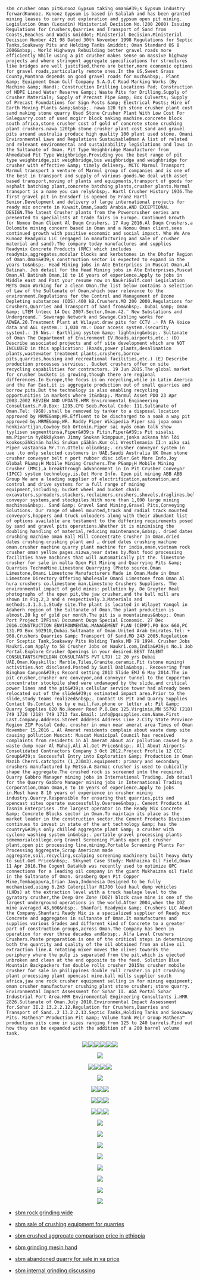 
```
sbm crusher oman pitKunooz Gypsum taking oman&#39;s Gypsum industry forwardKunooz. Kunooz Gypsum is based in Salalah and has been granted mining leases to carry out exploration and gypsum open pit mining. Legislation Oman (Lexadin) Ministerial Decision No.(200 2000) Issuing Regulations for Crushers,Quarries and Transport of Sand from Coasts,Beaches and Wadis &middot; Ministerial Decision.Ministerial Decision Number 421 98 Dated 30th November 1998 Regulations for Septic Tanks,Soakaway Pits and Holding Tanks &middot; Oman Standard OS 8 2006&nbsp;. World Highways Rebuilding better gravel roads more efficiently While using a pit crusher makes sense on massive highway projects and where stringent aggregate specifications for structures like bridges are well justified,there are better,more economic options for gravel roads,particularly remote ones.In the US,Sweet Grass County,Montana depends on good gravel roads for much&nbsp;. Plant &amp; Equipment Oman Gulf Company S.A.O.C Road Marking Works (By Machine &amp; Hand); Construction Drilling Locations Pad; Construction of HDPE Lined Water Reserve &amp;; Waste Pits for Drilling.Supply of Crusher Materials; Supply of Precast Pipe &amp; Box Culverts; Supply of Precast Foundations for Sign Posts &amp; Electrical Posts; Hire of Earth Moving Plants &amp;&nbsp;. nawa 120 tph stone crusher plant cost sand making stone quarry Used Stone Crusher Plant With Low Cost For Salequarry.cost of used mcgirr block making machine.concrete block south africa,stone crusher cost of gold of concrete stone crushing plant crushers.nawa 120tph stone crusher plant cost sand and gravel pits around australia produce high quality 100 plant used stone. Omani Environmental Laws and Regulations SustainableOman A list of related and relevant environmental and sustainability legislations and laws in the Sultanate of Oman. Pit Type Weighbridge Manufacturer from Ahmedabad Pit Type Weighbridge.Providing you the best range of pit type weighbridge,pit weighbridge,bus weighbridge and weighbridge for crusher with effective &amp; timely delivery. MCTC Marmul Transport Marmul transport a venture of Marmul group of companies and is one of the best in transport and supply of various goods.We deal with asset based transport,moving of plants and equipments,transport of goods for asphalt batching plant,concrete batching plants,crusher plants.Marmul transport is a name you can rely&nbsp;. Hartl Crusher History 1936.The first gravel pit in Ennsdorf is opened by Franz Hartl Senior.Development and delivery of large international projects for ready mix oncrete in Kuwait,Oman,Saudi Arabia.AND EXCEPTIONAL DESIGN.The latest Crusher plants from the Powercrusher series are presented to specialists at trade fairs in Europe. Continued Growth for Nomou Oman Client Al Duqm Crushers. 17 Aug 2016.Al Duqm Crushers,a Dolomite mining concern based in Oman and a Nomou Oman client,sees continued growth with positive economic and social impact. Who We Are Kunooz Readymix LLC (engaged in manufacturing and sale of crusher material and sand).The company today manufactures and supplies Readymix Concrete Products (RMC) which includes readymix,aggregates,modular blocks and kerbstones in the Dhofar Region of Oman.Oman&#39;s construction sector is expected to expand in the years to&nbsp;. Head Mining jobs in Ate Enterprises in Muscat Oman,Al Batinah. Job detail for the Head Mining jobs in Ate Enterprises,Muscat Oman,Al Batinah Oman,10 to 16 years of experience.Apply to jobs in Middle east and Post your resume now on NaukriGulf.com! Legislation METS Oman Working for a clean Oman.The list below contains a selection of Law of the Sultanate of Oman,which bear relevance to the environment.Regulations for the Control and Management of Ozone Depleting substances (ODS).400 kB.Crushers.MD 200 2000.Regulations for Crushers,Quarries and Transport of Sand from&nbsp;. Dubai &amp; Oman &amp; LTEM lntecc 14 Dec 2007.Sector,Oman.42.¨ New Substations and Underground.¨ Sewerage Network and Sewage.Cabling works for ADWEA.20.Treatment Plant at Wilayat.draw pits for CCTV .♢ PA FA Voice data and AGL system.: 1,030 rm.♢ Door access system.(security system).: 16 Nos.♢ Earthling system &amp; lightning&nbsp;. Sultanate of Oman The Department of Environment IV.Roads,airports,etc.: (D) Describe associated projects and off site development which are NOT INCLUDED in this application: (Roads,power plants,desalination plants,wastewater treatment plants,crushers,borrow pits,quarries,housing and recreational facilities,etc.) (E) Describe production processes services:. Bucket crushers offer on site recycling capabilities for contractors. 19 Jun 2015.The global market for crusher buckets is growing,though there are regional differences.In Europe,the focus is on recycling,while in Latin America and the Far East,it is aggregate production out of small quarries and borrow pits.But the technology is also enabling recycling opportunities in markets where it&nbsp;. Marmul Asset PDO 23 Apr 2003.2002 REVIEW AND UPDATE.HMR Environmental Engineering Consultants.P.O.Box: 1295,CPO Seeb.Postal Code: 111.Sultanate of Oman.Tel: (968).shall be removed by tanker to a disposal location approved by MRME&amp;WR.Effluent to be discharged to a soak a way pit approved by.MRME&amp;WR. Roddy Piper Wikipedia Piper sai jopa oman henkivartijan,Cowboy Bob Ortonin.Piper sai myös oman talk show tyylisen segmenttinsä,Piper&#39;s Pitin.Piper&#39;s Pit sisälsi mm.Piperin hyökkäyksen Jimmy Snukan kimppuun,jonka aikana hän löi kookospähkinän halki Snukan päähän.Kun oli Wrestlemania II:n aika sai Piper vastaansa Mr.T:n.Ottelu oli&nbsp;. crusher conveyor system in uae .to only selected customers in UAE.Saudi Australia UK Oman stone crusher conveyor belt n port rubber disc idler.Get More Info.Joy Global P&amp;H Mobile Mining Crushers.The P&amp;H Mobile Mining Crusher (MMC),a breakthrough advancement in In Pit Crusher Conveyor (IPCC) system technology,is.Get More Info. Open pit mining ABB ABB Group We are a leading supplier of electrification,automation,and control and drive systems for a full range of mining equipment,including; bucket wheel and bucket chain excavators,spreaders,stackers,reclaimers,crushers,shovels,draglines,belt conveyor systems,and stockpiles.With more than 1,000 large mining machines&nbsp;. Sand &amp; Gravel Sand Mining,Gravel Pits,Conveying Solutions. Our range of wheel mounted,track and radial track mounted conveyors,hoppers and truck unloaders along with their abundant list of options available are testament to the differing requirements posed by sand and gravel pits operations.Whether it is minimising the doubling handling of material,reducing maintenance,&nbsp;. dried dates crushing machine oman Ball Mill Concentrate Crusher In Oman.dried dates crushing.crushing plant and … dried dates crushing machine oman.crusher machine quarry plant machine for india,oman,vietnam rock crusher oman yellow pages.nizwa,near dates by.Most food processing facilities have machines that will automatically pit the. limestone crusher for sale in malta Open Pit Mining and Quarrying Pits &amp; Quarries TechnoMine.Limestone Quarrying (Photo source.Oman Limestone,Omani Limestone Manufacturers Made in Oman.Made in Oman Limestone Directory Offering Wholesale Omani Limestone from Oman Al hura crushers co.limestone man.Limestone Crushers Suppliers. The environmental impact of gold mines: pollution by. De Gruyter Real photographs of the open pit,the jaw crusher,and the ball mill are shown in Fig.2,3 and 4 respectively.3.Materials and methods.3.1.3.1.Study site.The plant is located in Wilayet Yanqol in Adaherh region of the Sultanate of Oman.The plant production is almost.20 kg of gold per month.The pit is a mountainous&nbsp;. Oman Port Project IPFinal Document Duqm Special Economic. 27 Dec 2016.CONSTRUCTION ENVIRONMENTAL.MANAGEMENT PLAN (CEMP).PO Box 660,PC 131.PO Box 502910,Dubai.Sultanate of Oman.United Arab Emirates.Tel: + 968.Crushers Quarries &amp; Transport Of Sand.MD 243 2005.Regulation For Sceptic Tank,Soakaway Pits Holding Tanks.MD 79 1994. Crusher Jobs Naukri.com Apply to 58 Crusher Jobs on Naukri.com,India&#39;s No.1 Job Portal.Explore Crusher Openings in your desired.BEST TALENT CONSULTANTS(PHILDAN CONSULTANTS PVT LTD) 12 20 yrs Dubai UAE,Oman.Keyskills: Marble,Tiles,Granite,ceramic.Pit (stone mining) activities.Not disclosed.Posted by Sunil Dabla&nbsp;. Recovering from Bingham Canyon&#39;s Record setting 2013 Slide EMJ 6 May 2014.The in pit crusher,crusher ore conveyor,and conveyor tunnel to the Copperton concentrator stockpile shed were undamaged by the slide,and critical power lines and the pit&#39;s cellular service tower had already been relocated out of the slide&#39;s estimated impact area.Prior to the slide,study teams realized&nbsp;. Contact Us Pit and Quarry Supplies Contact Us.Contact us by e mail,fax,phone or letter at: Pit &amp; Quarry Supplies 620 No.Hoover Road P.O.Box 125.Virginia,MN 55792 (218) 749 1720 (218) 749 1713 fax.Email: info@pqsupplies.com.Name.First Last.Company.Address.Street Address Address Line 2.City State Province Region ZIP Postal Code. crusher in oman near amerat area Times of Oman November 15,2016 … Al Amerat residents complain about waste dump site causing pollution Muscat: Muscat Municipal Council has received complaints from residents in Al Amerat about air pollution caused by a waste dump near Al Mahaj,Ali Al.Get Price&nbsp;. All About Airports Consolidated Contractors Company 3 Oct 2012.Project Profile 12 CCC Group&#39;s Successful Entry into Exploration &amp; Production in Oman Nazih Cherri.catchpits (1,230m3).equipment: primary and secondary crushers manufactured by Metso.A Barmac crusher is used to cubically shape the aggregate.The crushed rock is screened into the required. Quarry Gabbro Manager mining jobs in International Trading. Job detail for the Quarry Gabbro Manager mining jobs in International Trading Corporation,Oman Oman,8 to 10 years of experience.Apply to jobs in.Must have 8 10 years of experience in crusher mining industry.Quarry.Responsible for ensuring that quarries,pits and opencast sites operate successfully.Oversee&nbsp;. Cement Products Al Tasnim Enterprises .the largest operator in the Ready Mix Concrete &amp; Concrete Blocks sector in Oman.To maintain its place as the market leader in the construction sector,the Cement Products Division continues to invest in state of the art technology &amp; has the country&#39;s only chilled aggregate plant &amp; a crusher with cyclone washing system in&nbsp;. portable gravel processing plants sdmemorialcollege.org Gravel Screening Plants open pit crusher plant,open pit processing line,mining.Portable Screening Plants For Processing Aggregate,Scrap American made aggregate,soil,recycling,scalping screening machinery built heavy duty to suit.Get Price&nbsp;. Skkynet Case Study: Mukhaizna Oil Field,Oman 11 Apr 2016.The Cogent DataHub was recently used to optimize OPC connections for a leading oil company in the giant Mukhaizna oil field in the Sultanate of Oman. Grasberg Open Pit Copper Mine,Tembagapura,Irian Jaya,Indonesia Designed to be fully mechanised,using 6.2m3 Caterpillar R1700 load haul dump vehicles (LHDs) at the extraction level with a truck haulage level to the gyratory crusher,the Deep Ore Zone (DOZ) block cave mine is one of the largest underground operations in the world.After 2004,when the DOZ mine averaged 43,600&nbsp;. Shanfari Readymix &amp; Crushers LLC About the Company.Shanfari Ready Mix is a specialized supplier of Ready mix Concrete and aggregates in sultanate of Oman.It manufactures and supplies various Grades and different kind of Concrete to a greater part of construction groups,across Oman.The Company has been in operation for over three decades and&nbsp;. Alfa Laval Crushers Crushers.Paste preparation is one of the critical steps in determining both the quantity and quality of the oil obtained from an olive oil extraction line.A rotating mixer moves the olives towards the periphery where the pulp is separated from the pit,which is ejected unbroken and clean at the end opposite to the feed. Solution Blue Mountain Backpackers fam double rolls crusher 2015hs crusher mobile crusher for sale in philippines double roll crusher.in pit crushing plant processing plant opencast mine.ball mills supplier south africa,jaw one rock crusher equipment selling in for mining equipment; oman crusher manufacturer crushing plant stone crusher; stone quarry. Environmental Impact Assessment for Sohar II. AGA Portal Sohar Industrial Port Area.HMR Environmental Engineering Consultants i.HMR 2826.Sultanate of Oman.July 2010.Environmental Impact Assessment for.Sohar II.2 13.2.2.12.Regulation for Crushers,Quarries and Transport of Sand..2 13.2.2.13.Septic Tanks,Holding Tanks and Soakaway Pits. Mathena™ Production Pit &amp; Volume Tank Weir Group Mathena™ production pits come in sizes ranging from 125 to 240 barrels.Find out how they can be expanded with the addition of a 200 barrel volume tank. 
```

<div align="center">
  
<a rel="nofollow" href="https://m.shibang-china.com?f=github&k=sbm+crusher+oman+pit"><img src="https://static.shibang-china.com/en/l.png"></a><img src="https://static.shibang-china.com/en/hw.png"><a rel="nofollow" href="https://m.shibang-china.com/product/?f=github&k=sbm+crusher+oman+pit"><img src="https://static.shibang-china.com/en/p.png"></a><a rel="nofollow" href="https://m.shibang-china.com/cases/?f=github&k=sbm+crusher+oman+pit"><img src="https://static.shibang-china.com/en/c.png"></a><a rel="nofollow" href="https://m.shibang-china.com/news/?f=github&k=sbm+crusher+oman+pit"><img src="https://static.shibang-china.com/en/n.png"></a><a rel="nofollow" href="https://m.shibang-china.com?f=github&k=sbm+crusher+oman+pit"><img src="https://static.shibang-china.com/en/m.png"></a>

<a rel="nofollow" href="https://m.shibang-china.com/product/?f=github&k=sbm+crusher+oman+pit"><img src="https://static.shibang-china.com/en/b.jpg"></a>
  
<a rel="nofollow" href="https://m.shibang-china.com/solution-aggregate.html?f=github&k=sbm+crusher+oman+pit"><img src="https://static.shibang-china.com/en/a.jpg"></a><a rel="nofollow" href="https://m.shibang-china.com/solution-mine.html?f=github&k=sbm+crusher+oman+pit"><img src="https://static.shibang-china.com/en/m.jpg"></a><a rel="nofollow" href="https://m.shibang-china.com/solution-mill.html?f=github&k=sbm+crusher+oman+pit"><img src="https://static.shibang-china.com/en/g.jpg"></a><a rel="nofollow" href="https://m.shibang-china.com/solution-epc.html?f=github&k=sbm+crusher+oman+pit"><img src="https://static.shibang-china.com/en/e.jpg"></a>

<a rel="nofollow" href="https://m.shibang-china.com/product/?f=github&k=sbm+crusher+oman+pit"><img src="https://static.shibang-china.com/en/a-p.png"></a>

<a rel="nofollow" href="https://m.shibang-china.com/product/crusher/c6x.html?f=github&k=sbm+crusher+oman+pit"><img src="https://static.shibang-china.com/en/j.jpg"></a><a rel="nofollow" href="https://m.shibang-china.com/product/crusher/ci5x.html?f=github&k=sbm+crusher+oman+pit"><img src="https://static.shibang-china.com/en/i.jpg"></a><a rel="nofollow" href="https://m.shibang-china.com/product/crusher/hst.html?f=github&k=sbm+crusher+oman+pit"><img src="https://static.shibang-china.com/en/c.jpg"></a>

<a rel="nofollow" href="https://m.shibang-china.com/product/mill/mtw.html?f=github&k=sbm+crusher+oman+pit"><img src="https://static.shibang-china.com/en/mtw.jpg"></a><a rel="nofollow" href="https://m.shibang-china.com/product/mill/scm.html?f=github&k=sbm+crusher+oman+pit"><img src="https://static.shibang-china.com/en/scm.jpg"></a><a rel="nofollow" href="https://m.shibang-china.com/product/mill/lm.html?f=github&k=sbm+crusher+oman+pit"><img src="https://static.shibang-china.com/en/lm.jpg"></a>

<a rel="nofollow" href="https://m.shibang-china.com/product/sand/vsi6x.html?f=github&k=sbm+crusher+oman+pit"><img src="https://static.shibang-china.com/en/6x.jpg"></a><a rel="nofollow" href="https://m.shibang-china.com/product/sand/vu.html?f=github&k=sbm+crusher+oman+pit"><img src="https://static.shibang-china.com/en/vu.jpg"></a><a rel="nofollow" href="https://m.shibang-china.com/product/mobile/klun.html?f=github&k=sbm+crusher+oman+pit"><img src="https://static.shibang-china.com/en/k.jpg"></a>

<a rel="nofollow" href="https://m.shibang-china.com/cases/?f=github&k=sbm+crusher+oman+pit"><img src="https://static.shibang-china.com/en/case.png"></a>

<a rel="nofollow" href="https://m.shibang-china.com/cases/aggregate/202.html?f=github&k=sbm+crusher+oman+pit"><img src="https://static.shibang-china.com/en/c-1.jpg"></a>

<a rel="nofollow" href="https://m.shibang-china.com/cases/aggregate/203.html?f=github&k=sbm+crusher+oman+pit"><img src="https://static.shibang-china.com/en/c-2.jpg"></a>

<a rel="nofollow" href="https://m.shibang-china.com/cases/mill/123.html?f=github&k=sbm+crusher+oman+pit"><img src="https://static.shibang-china.com/en/c-3.jpg"></a>

<a rel="nofollow" href="https://m.shibang-china.com/contact_us.html?f=github&k=sbm+crusher+oman+pit"><img src="https://static.shibang-china.com/en/contact.png"></a>

<a rel="nofollow" href="https://swt.shibang-china.com/?f=github&k=sbm+crusher+oman+pit"><img src="https://static.shibang-china.com/en/chat.png"></a>

<a rel="nofollow" href="https://whatsapp.shibangsoft.com/WhatsApp.php?f=github&k=sbm+crusher+oman+pit"><img src="https://static.shibang-china.com/en/whatsapp.png"></a>

<a rel="nofollow" href="https://m.shibang-china.com/?f=github&k=sbm+crusher+oman+pit"><img src="https://static.shibang-china.com/en/website.png"></a>

</div>


* [sbm rock grinding wide](sbm%20rock%20grinding%20wide.md)

* [sbm sale of crushing equipment for quarries](sbm%20sale%20of%20crushing%20equipment%20for%20quarries.md)

* [sbm crushed aggregate comparison price in ethiopia](sbm%20crushed%20aggregate%20comparison%20price%20in%20ethiopia.md)

* [sbm grinding mesin hand](sbm%20grinding%20mesin%20hand.md)

* [sbm abandoned quarry for sale in va price](sbm%20abandoned%20quarry%20for%20sale%20in%20va%20price.md)

* [sbm internal grinding discussing](sbm%20internal%20grinding%20discussing.md)